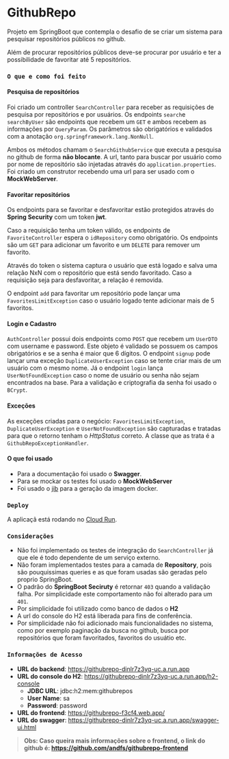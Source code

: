 # GithubRepo

Projeto em SpringBoot que contempla o desafio de se criar um sistema para pesquisar repositórios públicos no github.

Além de procurar repositórios públicos deve-se procurar por usuário e ter a possibilidade de favoritar até 5 repositórios.

### `O que e como foi feito`

#### Pesquisa de repositórios

Foi criado um controller `SearchController` para receber as requisições de pesquisa por repositórios e por usuários. Os endpoints `search`e `searchByUser` são endpoints que recebem um `GET` e ambos recebem as informações por `QueryParam`. Os parâmetros são obrigatórios e validados com a anotação `org.springframework.lang.NonNull`.

Ambos os métodos chamam o `SearchGithubService` que executa a pesquisa no github de forma **não blocante**. A url, tanto para buscar por usuário como por nome de repositório são injetadas através do `application.properties`. Foi criado um construtor recebendo uma url para ser usado com o **MockWebServer**.

#### Favoritar repositórios

Os endpoints para se favoritar e desfavoritar estão protegidos através do **Spring Security** com um token **jwt**.

Caso a requisição tenha um token válido, os endpoints de `FavoriteController` espera o `idRepository` como obrigatório. Os endpoints são um `GET` para adicionar um favorito e um `DELETE` para remover um favorito.

Através do token o sistema captura o usuário que está logado e salva uma relação NxN com o repositório que está sendo favoritado. Caso a requisição seja para desfavoritar, a relação é removida.

O endpoint `add` para favoritar um repositório pode lançar uma `FavoritesLimitException` caso o usuário logado tente adicionar mais de 5 favoritos.

#### Login e Cadastro

`AuthController` possui dois endpoints como `POST` que recebem um `UserDTO` com username e password. Este objeto é validado se possuem os campos obrigatórios e se a senha é maior que 6 dígitos. O endpoint `signup` pode lançar uma exceção `DuplicateUserException` caso se tente criar mais de um usuário com o mesmo nome. Já o endpoint `login` lança `UserNotFoundException` caso o nome de usuário ou senha não sejam encontrados na base. Para a validação e criptografia da senha foi usado o `BCrypt`.

#### Exceções

As exceções criadas para o negócio: `FavoritesLimitException`, `DuplicateUserException` e `UserNotFoundException` são capturadas e tratadas para que o retorno tenham o _HttpStatus_ correto. A classe que as trata é a `GithubRepoExceptionHandler`.

#### O que foi usado

- Para a documentação foi usado o **Swagger**.
- Para se mockar os testes foi usado o **MockWebServer**
- Foi usado o [jib](https://github.com/GoogleContainerTools/jib/tree/master/jib-maven-plugin) para a geração da imagem docker.

### `Deploy`

A aplicaçã está rodando no [Cloud Run](https://cloud.google.com/run?&utm_source=google&utm_medium=cpc&utm_campaign=latam-BR-all-pt-dr-skws-all-all-trial-b-dr-1008075-LUAC0008679&utm_content=text-ad-none-none-DEV_c-CRE_434180531011-ADGP_SKWS+%7C+Multi+~+Compute+%7C+Cloud+Run-KWID_43700053588659795-kwd-677335471139-userloc_1001566&utm_term=KW_%2Bcloud%20%2Brun-ST_%2BCloud+%2BRun&gclid=CjwKCAjw_-D3BRBIEiwAjVMy7FmbynOHXBmOiAJDKYBj8T95OOYSGvhr9hfTikLhBEZqdWlHb-tBmhoC9o8QAvD_BwE&gclsrc=aw.ds).

### `Considerações`

- Não foi implementado os testes de integração do `SearchController` já que ele é todo dependente de um serviço externo.
- Não foram implementados testes para a camada de **Repository**, pois são pouquissimas queries e as que foram usadas são geradas pelo proprio SpringBoot.
- O padrão do **SpringBoot Seciruty** é retornar `403` quando a validação falha. Por simplicidade este comportamento não foi alterado para um `401`.
- Por simplicidade foi utilizado como banco de dados o **H2**
- A url do console do H2 está liberada para fins de conferência.
- Por simplicidade não foi adicionado mais funcionalidades no sistema, como por exemplo paginação da busca no github, busca por repositórios que foram favoritados, favoritos do usuátio etc.

### `Informações de Acesso`

- **URL do backend**: https://githubrepo-dinlr7z3yq-uc.a.run.app
- **URL do console do H2**: https://githubrepo-dinlr7z3yq-uc.a.run.app/h2-console
  - **JDBC URL**: jdbc:h2:mem:githubrepos
  - **User Name**: sa
  - **Password**: password
- **URL do frontend**: https://githubrepo-f3cf4.web.app/
- **URL do swagger**: https://githubrepo-dinlr7z3yq-uc.a.run.app/swagger-ui.html

> **Obs: Caso queira mais informações sobre o frontend, o link do github é: https://github.com/andfs/githubrepo-frontend**
